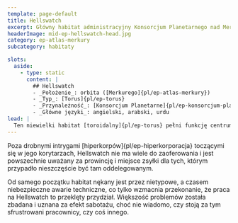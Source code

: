 ```yaml
---
template: page-default
title: Hellswatch
excerpt: Główny habitat administracyjny Konsorcjum Planetarnego nad Merkurym
headerImage: mid-ep-hellswatch-head.jpg
category: ep-atlas-merkury
subcategory: habitaty

slots:
  aside:
    - type: static
      content: |
        ## Hellswatch
        - _Położenie_: orbita ([Merkurego]{pl/ep-atlas-merkury})
        - _Typ_: [Torus]{pl/ep-torus}
        - _Przynależność_: [Konsorcjum Planetarne]{pl/ep-konsorcjum-planetarne}
        - _Główne języki_: angielski, arabski, urdu
lead: |
  Ten niewielki habitat [toroidalny]{pl/ep-torus} pełni funkcję centrum biurokratycznego i administracyjnego K[onsorcjum Planetarnego]{pl/ep-konsorcjum-planetarne} w sprawach dotyczących Merkurego.
---
```

Poza drobnymi intrygami [hiperkorpów]{pl/ep-hiperkorporacja} toczącymi się w jego korytarzach, Hellswatch nie ma wiele do zaoferowania i jest powszechnie uważany za prowincję i miejsce zsyłki dla tych, którym przypadło nieszczęście być tam oddelegowanym.

Od samego początku habitat nękany jest przez nietypowe, a czasem niebezpieczne awarie techniczne, co tylko wzmacnia przekonanie, że praca na Hellswatch to przeklęty przydział. Większość problemów została zbadana i uznana za efekt sabotażu, choć nie wiadomo, czy stoją za tym sfrustrowani pracownicy, czy coś innego.
